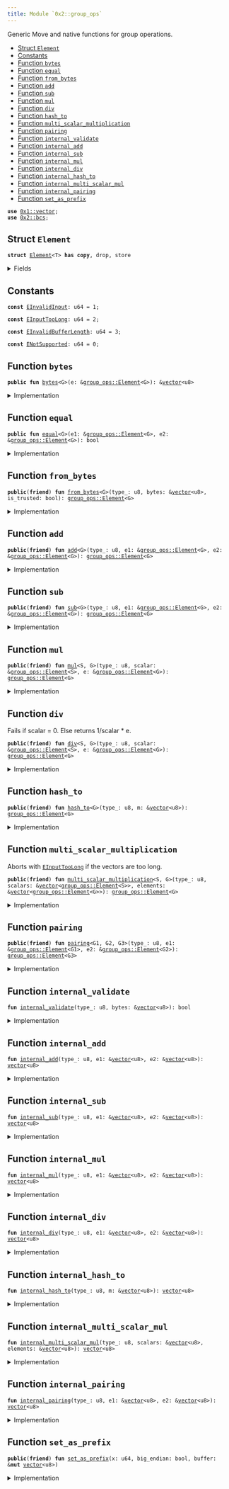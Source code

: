 ```yaml
---
title: Module `0x2::group_ops`
---
```


Generic Move and native functions for group operations.


-  [Struct `Element`](#0x2_group_ops_Element)
-  [Constants](#@Constants_0)
-  [Function `bytes`](#0x2_group_ops_bytes)
-  [Function `equal`](#0x2_group_ops_equal)
-  [Function `from_bytes`](#0x2_group_ops_from_bytes)
-  [Function `add`](#0x2_group_ops_add)
-  [Function `sub`](#0x2_group_ops_sub)
-  [Function `mul`](#0x2_group_ops_mul)
-  [Function `div`](#0x2_group_ops_div)
-  [Function `hash_to`](#0x2_group_ops_hash_to)
-  [Function `multi_scalar_multiplication`](#0x2_group_ops_multi_scalar_multiplication)
-  [Function `pairing`](#0x2_group_ops_pairing)
-  [Function `internal_validate`](#0x2_group_ops_internal_validate)
-  [Function `internal_add`](#0x2_group_ops_internal_add)
-  [Function `internal_sub`](#0x2_group_ops_internal_sub)
-  [Function `internal_mul`](#0x2_group_ops_internal_mul)
-  [Function `internal_div`](#0x2_group_ops_internal_div)
-  [Function `internal_hash_to`](#0x2_group_ops_internal_hash_to)
-  [Function `internal_multi_scalar_mul`](#0x2_group_ops_internal_multi_scalar_mul)
-  [Function `internal_pairing`](#0x2_group_ops_internal_pairing)
-  [Function `set_as_prefix`](#0x2_group_ops_set_as_prefix)


<pre><code><b>use</b> <a href="../move-stdlib/vector.md#0x1_vector">0x1::vector</a>;
<b>use</b> <a href="bcs.md#0x2_bcs">0x2::bcs</a>;
</code></pre>



<a name="0x2_group_ops_Element"></a>

## Struct `Element`



<pre><code><b>struct</b> <a href="group_ops.md#0x2_group_ops_Element">Element</a>&lt;T&gt; <b>has</b> <b>copy</b>, drop, store
</code></pre>



<details>
<summary>Fields</summary>


<dl>
<dt>
<code>bytes: <a href="../move-stdlib/vector.md#0x1_vector">vector</a>&lt;u8&gt;</code>
</dt>
<dd>

</dd>
</dl>


</details>

<a name="@Constants_0"></a>

## Constants


<a name="0x2_group_ops_EInvalidInput"></a>



<pre><code><b>const</b> <a href="group_ops.md#0x2_group_ops_EInvalidInput">EInvalidInput</a>: u64 = 1;
</code></pre>



<a name="0x2_group_ops_EInputTooLong"></a>



<pre><code><b>const</b> <a href="group_ops.md#0x2_group_ops_EInputTooLong">EInputTooLong</a>: u64 = 2;
</code></pre>



<a name="0x2_group_ops_EInvalidBufferLength"></a>



<pre><code><b>const</b> <a href="group_ops.md#0x2_group_ops_EInvalidBufferLength">EInvalidBufferLength</a>: u64 = 3;
</code></pre>



<a name="0x2_group_ops_ENotSupported"></a>



<pre><code><b>const</b> <a href="group_ops.md#0x2_group_ops_ENotSupported">ENotSupported</a>: u64 = 0;
</code></pre>



<a name="0x2_group_ops_bytes"></a>

## Function `bytes`



<pre><code><b>public</b> <b>fun</b> <a href="group_ops.md#0x2_group_ops_bytes">bytes</a>&lt;G&gt;(e: &<a href="group_ops.md#0x2_group_ops_Element">group_ops::Element</a>&lt;G&gt;): &<a href="../move-stdlib/vector.md#0x1_vector">vector</a>&lt;u8&gt;
</code></pre>



<details>
<summary>Implementation</summary>


<pre><code><b>public</b> <b>fun</b> <a href="group_ops.md#0x2_group_ops_bytes">bytes</a>&lt;G&gt;(e: &<a href="group_ops.md#0x2_group_ops_Element">Element</a>&lt;G&gt;): &<a href="../move-stdlib/vector.md#0x1_vector">vector</a>&lt;u8&gt; {
    &e.bytes
}
</code></pre>



</details>

<a name="0x2_group_ops_equal"></a>

## Function `equal`



<pre><code><b>public</b> <b>fun</b> <a href="group_ops.md#0x2_group_ops_equal">equal</a>&lt;G&gt;(e1: &<a href="group_ops.md#0x2_group_ops_Element">group_ops::Element</a>&lt;G&gt;, e2: &<a href="group_ops.md#0x2_group_ops_Element">group_ops::Element</a>&lt;G&gt;): bool
</code></pre>



<details>
<summary>Implementation</summary>


<pre><code><b>public</b> <b>fun</b> <a href="group_ops.md#0x2_group_ops_equal">equal</a>&lt;G&gt;(e1: &<a href="group_ops.md#0x2_group_ops_Element">Element</a>&lt;G&gt;, e2: &<a href="group_ops.md#0x2_group_ops_Element">Element</a>&lt;G&gt;): bool {
    &e1.bytes == &e2.bytes
}
</code></pre>



</details>

<a name="0x2_group_ops_from_bytes"></a>

## Function `from_bytes`



<pre><code><b>public</b>(<b>friend</b>) <b>fun</b> <a href="group_ops.md#0x2_group_ops_from_bytes">from_bytes</a>&lt;G&gt;(type_: u8, bytes: &<a href="../move-stdlib/vector.md#0x1_vector">vector</a>&lt;u8&gt;, is_trusted: bool): <a href="group_ops.md#0x2_group_ops_Element">group_ops::Element</a>&lt;G&gt;
</code></pre>



<details>
<summary>Implementation</summary>


<pre><code><b>public</b>(<a href="package.md#0x2_package">package</a>) <b>fun</b> <a href="group_ops.md#0x2_group_ops_from_bytes">from_bytes</a>&lt;G&gt;(type_: u8, bytes: &<a href="../move-stdlib/vector.md#0x1_vector">vector</a>&lt;u8&gt;, is_trusted: bool): <a href="group_ops.md#0x2_group_ops_Element">Element</a>&lt;G&gt; {
    <b>assert</b>!(is_trusted || <a href="group_ops.md#0x2_group_ops_internal_validate">internal_validate</a>(type_, bytes), <a href="group_ops.md#0x2_group_ops_EInvalidInput">EInvalidInput</a>);
    <a href="group_ops.md#0x2_group_ops_Element">Element</a>&lt;G&gt; { bytes: *bytes }
}
</code></pre>



</details>

<a name="0x2_group_ops_add"></a>

## Function `add`



<pre><code><b>public</b>(<b>friend</b>) <b>fun</b> <a href="group_ops.md#0x2_group_ops_add">add</a>&lt;G&gt;(type_: u8, e1: &<a href="group_ops.md#0x2_group_ops_Element">group_ops::Element</a>&lt;G&gt;, e2: &<a href="group_ops.md#0x2_group_ops_Element">group_ops::Element</a>&lt;G&gt;): <a href="group_ops.md#0x2_group_ops_Element">group_ops::Element</a>&lt;G&gt;
</code></pre>



<details>
<summary>Implementation</summary>


<pre><code><b>public</b>(<a href="package.md#0x2_package">package</a>) <b>fun</b> <a href="group_ops.md#0x2_group_ops_add">add</a>&lt;G&gt;(type_: u8, e1: &<a href="group_ops.md#0x2_group_ops_Element">Element</a>&lt;G&gt;, e2: &<a href="group_ops.md#0x2_group_ops_Element">Element</a>&lt;G&gt;): <a href="group_ops.md#0x2_group_ops_Element">Element</a>&lt;G&gt; {
    <a href="group_ops.md#0x2_group_ops_Element">Element</a>&lt;G&gt; { bytes: <a href="group_ops.md#0x2_group_ops_internal_add">internal_add</a>(type_, &e1.bytes, &e2.bytes) }
}
</code></pre>



</details>

<a name="0x2_group_ops_sub"></a>

## Function `sub`



<pre><code><b>public</b>(<b>friend</b>) <b>fun</b> <a href="group_ops.md#0x2_group_ops_sub">sub</a>&lt;G&gt;(type_: u8, e1: &<a href="group_ops.md#0x2_group_ops_Element">group_ops::Element</a>&lt;G&gt;, e2: &<a href="group_ops.md#0x2_group_ops_Element">group_ops::Element</a>&lt;G&gt;): <a href="group_ops.md#0x2_group_ops_Element">group_ops::Element</a>&lt;G&gt;
</code></pre>



<details>
<summary>Implementation</summary>


<pre><code><b>public</b>(<a href="package.md#0x2_package">package</a>) <b>fun</b> <a href="group_ops.md#0x2_group_ops_sub">sub</a>&lt;G&gt;(type_: u8, e1: &<a href="group_ops.md#0x2_group_ops_Element">Element</a>&lt;G&gt;, e2: &<a href="group_ops.md#0x2_group_ops_Element">Element</a>&lt;G&gt;): <a href="group_ops.md#0x2_group_ops_Element">Element</a>&lt;G&gt; {
    <a href="group_ops.md#0x2_group_ops_Element">Element</a>&lt;G&gt; { bytes: <a href="group_ops.md#0x2_group_ops_internal_sub">internal_sub</a>(type_, &e1.bytes, &e2.bytes) }
}
</code></pre>



</details>

<a name="0x2_group_ops_mul"></a>

## Function `mul`



<pre><code><b>public</b>(<b>friend</b>) <b>fun</b> <a href="group_ops.md#0x2_group_ops_mul">mul</a>&lt;S, G&gt;(type_: u8, scalar: &<a href="group_ops.md#0x2_group_ops_Element">group_ops::Element</a>&lt;S&gt;, e: &<a href="group_ops.md#0x2_group_ops_Element">group_ops::Element</a>&lt;G&gt;): <a href="group_ops.md#0x2_group_ops_Element">group_ops::Element</a>&lt;G&gt;
</code></pre>



<details>
<summary>Implementation</summary>


<pre><code><b>public</b>(<a href="package.md#0x2_package">package</a>) <b>fun</b> <a href="group_ops.md#0x2_group_ops_mul">mul</a>&lt;S, G&gt;(type_: u8, scalar: &<a href="group_ops.md#0x2_group_ops_Element">Element</a>&lt;S&gt;, e: &<a href="group_ops.md#0x2_group_ops_Element">Element</a>&lt;G&gt;): <a href="group_ops.md#0x2_group_ops_Element">Element</a>&lt;G&gt; {
    <a href="group_ops.md#0x2_group_ops_Element">Element</a>&lt;G&gt; { bytes: <a href="group_ops.md#0x2_group_ops_internal_mul">internal_mul</a>(type_, &scalar.bytes, &e.bytes) }
}
</code></pre>



</details>

<a name="0x2_group_ops_div"></a>

## Function `div`

Fails if scalar = 0. Else returns 1/scalar * e.


<pre><code><b>public</b>(<b>friend</b>) <b>fun</b> <a href="group_ops.md#0x2_group_ops_div">div</a>&lt;S, G&gt;(type_: u8, scalar: &<a href="group_ops.md#0x2_group_ops_Element">group_ops::Element</a>&lt;S&gt;, e: &<a href="group_ops.md#0x2_group_ops_Element">group_ops::Element</a>&lt;G&gt;): <a href="group_ops.md#0x2_group_ops_Element">group_ops::Element</a>&lt;G&gt;
</code></pre>



<details>
<summary>Implementation</summary>


<pre><code><b>public</b>(<a href="package.md#0x2_package">package</a>) <b>fun</b> <a href="group_ops.md#0x2_group_ops_div">div</a>&lt;S, G&gt;(type_: u8, scalar: &<a href="group_ops.md#0x2_group_ops_Element">Element</a>&lt;S&gt;, e: &<a href="group_ops.md#0x2_group_ops_Element">Element</a>&lt;G&gt;): <a href="group_ops.md#0x2_group_ops_Element">Element</a>&lt;G&gt; {
    <a href="group_ops.md#0x2_group_ops_Element">Element</a>&lt;G&gt; { bytes: <a href="group_ops.md#0x2_group_ops_internal_div">internal_div</a>(type_, &scalar.bytes, &e.bytes) }
}
</code></pre>



</details>

<a name="0x2_group_ops_hash_to"></a>

## Function `hash_to`



<pre><code><b>public</b>(<b>friend</b>) <b>fun</b> <a href="group_ops.md#0x2_group_ops_hash_to">hash_to</a>&lt;G&gt;(type_: u8, m: &<a href="../move-stdlib/vector.md#0x1_vector">vector</a>&lt;u8&gt;): <a href="group_ops.md#0x2_group_ops_Element">group_ops::Element</a>&lt;G&gt;
</code></pre>



<details>
<summary>Implementation</summary>


<pre><code><b>public</b>(<a href="package.md#0x2_package">package</a>) <b>fun</b> <a href="group_ops.md#0x2_group_ops_hash_to">hash_to</a>&lt;G&gt;(type_: u8, m: &<a href="../move-stdlib/vector.md#0x1_vector">vector</a>&lt;u8&gt;): <a href="group_ops.md#0x2_group_ops_Element">Element</a>&lt;G&gt; {
    <a href="group_ops.md#0x2_group_ops_Element">Element</a>&lt;G&gt; { bytes: <a href="group_ops.md#0x2_group_ops_internal_hash_to">internal_hash_to</a>(type_, m) }
}
</code></pre>



</details>

<a name="0x2_group_ops_multi_scalar_multiplication"></a>

## Function `multi_scalar_multiplication`

Aborts with <code><a href="group_ops.md#0x2_group_ops_EInputTooLong">EInputTooLong</a></code> if the vectors are too long.


<pre><code><b>public</b>(<b>friend</b>) <b>fun</b> <a href="group_ops.md#0x2_group_ops_multi_scalar_multiplication">multi_scalar_multiplication</a>&lt;S, G&gt;(type_: u8, scalars: &<a href="../move-stdlib/vector.md#0x1_vector">vector</a>&lt;<a href="group_ops.md#0x2_group_ops_Element">group_ops::Element</a>&lt;S&gt;&gt;, elements: &<a href="../move-stdlib/vector.md#0x1_vector">vector</a>&lt;<a href="group_ops.md#0x2_group_ops_Element">group_ops::Element</a>&lt;G&gt;&gt;): <a href="group_ops.md#0x2_group_ops_Element">group_ops::Element</a>&lt;G&gt;
</code></pre>



<details>
<summary>Implementation</summary>


<pre><code><b>public</b>(<a href="package.md#0x2_package">package</a>) <b>fun</b> <a href="group_ops.md#0x2_group_ops_multi_scalar_multiplication">multi_scalar_multiplication</a>&lt;S, G&gt;(type_: u8, scalars: &<a href="../move-stdlib/vector.md#0x1_vector">vector</a>&lt;<a href="group_ops.md#0x2_group_ops_Element">Element</a>&lt;S&gt;&gt;, elements: &<a href="../move-stdlib/vector.md#0x1_vector">vector</a>&lt;<a href="group_ops.md#0x2_group_ops_Element">Element</a>&lt;G&gt;&gt;): <a href="group_ops.md#0x2_group_ops_Element">Element</a>&lt;G&gt; {
    <b>assert</b>!(scalars.length() &gt; 0, <a href="group_ops.md#0x2_group_ops_EInvalidInput">EInvalidInput</a>);
    <b>assert</b>!(scalars.length() == elements.length(), <a href="group_ops.md#0x2_group_ops_EInvalidInput">EInvalidInput</a>);

    <b>let</b> <b>mut</b> scalars_bytes: <a href="../move-stdlib/vector.md#0x1_vector">vector</a>&lt;u8&gt; = <a href="../move-stdlib/vector.md#0x1_vector">vector</a>[];
    <b>let</b> <b>mut</b> elements_bytes: <a href="../move-stdlib/vector.md#0x1_vector">vector</a>&lt;u8&gt;  = <a href="../move-stdlib/vector.md#0x1_vector">vector</a>[];
    <b>let</b> <b>mut</b> i = 0;
    <b>while</b> (i &lt; scalars.length()) {
        <b>let</b> scalar_vec = scalars[i];
        scalars_bytes.append(scalar_vec.bytes);
        <b>let</b> element_vec = elements[i];
        elements_bytes.append(element_vec.bytes);
        i = i + 1;
    };
    <a href="group_ops.md#0x2_group_ops_Element">Element</a>&lt;G&gt; { bytes: <a href="group_ops.md#0x2_group_ops_internal_multi_scalar_mul">internal_multi_scalar_mul</a>(type_, &scalars_bytes, &elements_bytes) }
}
</code></pre>



</details>

<a name="0x2_group_ops_pairing"></a>

## Function `pairing`



<pre><code><b>public</b>(<b>friend</b>) <b>fun</b> <a href="group_ops.md#0x2_group_ops_pairing">pairing</a>&lt;G1, G2, G3&gt;(type_: u8, e1: &<a href="group_ops.md#0x2_group_ops_Element">group_ops::Element</a>&lt;G1&gt;, e2: &<a href="group_ops.md#0x2_group_ops_Element">group_ops::Element</a>&lt;G2&gt;): <a href="group_ops.md#0x2_group_ops_Element">group_ops::Element</a>&lt;G3&gt;
</code></pre>



<details>
<summary>Implementation</summary>


<pre><code><b>public</b>(<a href="package.md#0x2_package">package</a>) <b>fun</b> <a href="group_ops.md#0x2_group_ops_pairing">pairing</a>&lt;G1, G2, G3&gt;(type_: u8, e1: &<a href="group_ops.md#0x2_group_ops_Element">Element</a>&lt;G1&gt;, e2: &<a href="group_ops.md#0x2_group_ops_Element">Element</a>&lt;G2&gt;): <a href="group_ops.md#0x2_group_ops_Element">Element</a>&lt;G3&gt; {
    <a href="group_ops.md#0x2_group_ops_Element">Element</a>&lt;G3&gt; { bytes: <a href="group_ops.md#0x2_group_ops_internal_pairing">internal_pairing</a>(type_, &e1.bytes, &e2.bytes) }
}
</code></pre>



</details>

<a name="0x2_group_ops_internal_validate"></a>

## Function `internal_validate`



<pre><code><b>fun</b> <a href="group_ops.md#0x2_group_ops_internal_validate">internal_validate</a>(type_: u8, bytes: &<a href="../move-stdlib/vector.md#0x1_vector">vector</a>&lt;u8&gt;): bool
</code></pre>



<details>
<summary>Implementation</summary>


<pre><code><b>native</b> <b>fun</b> <a href="group_ops.md#0x2_group_ops_internal_validate">internal_validate</a>(type_: u8, bytes: &<a href="../move-stdlib/vector.md#0x1_vector">vector</a>&lt;u8&gt;): bool;
</code></pre>



</details>

<a name="0x2_group_ops_internal_add"></a>

## Function `internal_add`



<pre><code><b>fun</b> <a href="group_ops.md#0x2_group_ops_internal_add">internal_add</a>(type_: u8, e1: &<a href="../move-stdlib/vector.md#0x1_vector">vector</a>&lt;u8&gt;, e2: &<a href="../move-stdlib/vector.md#0x1_vector">vector</a>&lt;u8&gt;): <a href="../move-stdlib/vector.md#0x1_vector">vector</a>&lt;u8&gt;
</code></pre>



<details>
<summary>Implementation</summary>


<pre><code><b>native</b> <b>fun</b> <a href="group_ops.md#0x2_group_ops_internal_add">internal_add</a>(type_: u8, e1: &<a href="../move-stdlib/vector.md#0x1_vector">vector</a>&lt;u8&gt;, e2: &<a href="../move-stdlib/vector.md#0x1_vector">vector</a>&lt;u8&gt;): <a href="../move-stdlib/vector.md#0x1_vector">vector</a>&lt;u8&gt;;
</code></pre>



</details>

<a name="0x2_group_ops_internal_sub"></a>

## Function `internal_sub`



<pre><code><b>fun</b> <a href="group_ops.md#0x2_group_ops_internal_sub">internal_sub</a>(type_: u8, e1: &<a href="../move-stdlib/vector.md#0x1_vector">vector</a>&lt;u8&gt;, e2: &<a href="../move-stdlib/vector.md#0x1_vector">vector</a>&lt;u8&gt;): <a href="../move-stdlib/vector.md#0x1_vector">vector</a>&lt;u8&gt;
</code></pre>



<details>
<summary>Implementation</summary>


<pre><code><b>native</b> <b>fun</b> <a href="group_ops.md#0x2_group_ops_internal_sub">internal_sub</a>(type_: u8, e1: &<a href="../move-stdlib/vector.md#0x1_vector">vector</a>&lt;u8&gt;, e2: &<a href="../move-stdlib/vector.md#0x1_vector">vector</a>&lt;u8&gt;): <a href="../move-stdlib/vector.md#0x1_vector">vector</a>&lt;u8&gt;;
</code></pre>



</details>

<a name="0x2_group_ops_internal_mul"></a>

## Function `internal_mul`



<pre><code><b>fun</b> <a href="group_ops.md#0x2_group_ops_internal_mul">internal_mul</a>(type_: u8, e1: &<a href="../move-stdlib/vector.md#0x1_vector">vector</a>&lt;u8&gt;, e2: &<a href="../move-stdlib/vector.md#0x1_vector">vector</a>&lt;u8&gt;): <a href="../move-stdlib/vector.md#0x1_vector">vector</a>&lt;u8&gt;
</code></pre>



<details>
<summary>Implementation</summary>


<pre><code><b>native</b> <b>fun</b> <a href="group_ops.md#0x2_group_ops_internal_mul">internal_mul</a>(type_: u8, e1: &<a href="../move-stdlib/vector.md#0x1_vector">vector</a>&lt;u8&gt;, e2: &<a href="../move-stdlib/vector.md#0x1_vector">vector</a>&lt;u8&gt;): <a href="../move-stdlib/vector.md#0x1_vector">vector</a>&lt;u8&gt;;
</code></pre>



</details>

<a name="0x2_group_ops_internal_div"></a>

## Function `internal_div`



<pre><code><b>fun</b> <a href="group_ops.md#0x2_group_ops_internal_div">internal_div</a>(type_: u8, e1: &<a href="../move-stdlib/vector.md#0x1_vector">vector</a>&lt;u8&gt;, e2: &<a href="../move-stdlib/vector.md#0x1_vector">vector</a>&lt;u8&gt;): <a href="../move-stdlib/vector.md#0x1_vector">vector</a>&lt;u8&gt;
</code></pre>



<details>
<summary>Implementation</summary>


<pre><code><b>native</b> <b>fun</b> <a href="group_ops.md#0x2_group_ops_internal_div">internal_div</a>(type_: u8, e1: &<a href="../move-stdlib/vector.md#0x1_vector">vector</a>&lt;u8&gt;, e2: &<a href="../move-stdlib/vector.md#0x1_vector">vector</a>&lt;u8&gt;): <a href="../move-stdlib/vector.md#0x1_vector">vector</a>&lt;u8&gt;;
</code></pre>



</details>

<a name="0x2_group_ops_internal_hash_to"></a>

## Function `internal_hash_to`



<pre><code><b>fun</b> <a href="group_ops.md#0x2_group_ops_internal_hash_to">internal_hash_to</a>(type_: u8, m: &<a href="../move-stdlib/vector.md#0x1_vector">vector</a>&lt;u8&gt;): <a href="../move-stdlib/vector.md#0x1_vector">vector</a>&lt;u8&gt;
</code></pre>



<details>
<summary>Implementation</summary>


<pre><code><b>native</b> <b>fun</b> <a href="group_ops.md#0x2_group_ops_internal_hash_to">internal_hash_to</a>(type_: u8, m: &<a href="../move-stdlib/vector.md#0x1_vector">vector</a>&lt;u8&gt;): <a href="../move-stdlib/vector.md#0x1_vector">vector</a>&lt;u8&gt;;
</code></pre>



</details>

<a name="0x2_group_ops_internal_multi_scalar_mul"></a>

## Function `internal_multi_scalar_mul`



<pre><code><b>fun</b> <a href="group_ops.md#0x2_group_ops_internal_multi_scalar_mul">internal_multi_scalar_mul</a>(type_: u8, scalars: &<a href="../move-stdlib/vector.md#0x1_vector">vector</a>&lt;u8&gt;, elements: &<a href="../move-stdlib/vector.md#0x1_vector">vector</a>&lt;u8&gt;): <a href="../move-stdlib/vector.md#0x1_vector">vector</a>&lt;u8&gt;
</code></pre>



<details>
<summary>Implementation</summary>


<pre><code><b>native</b> <b>fun</b> <a href="group_ops.md#0x2_group_ops_internal_multi_scalar_mul">internal_multi_scalar_mul</a>(type_: u8, scalars: &<a href="../move-stdlib/vector.md#0x1_vector">vector</a>&lt;u8&gt;, elements: &<a href="../move-stdlib/vector.md#0x1_vector">vector</a>&lt;u8&gt;): <a href="../move-stdlib/vector.md#0x1_vector">vector</a>&lt;u8&gt;;
</code></pre>



</details>

<a name="0x2_group_ops_internal_pairing"></a>

## Function `internal_pairing`



<pre><code><b>fun</b> <a href="group_ops.md#0x2_group_ops_internal_pairing">internal_pairing</a>(type_: u8, e1: &<a href="../move-stdlib/vector.md#0x1_vector">vector</a>&lt;u8&gt;, e2: &<a href="../move-stdlib/vector.md#0x1_vector">vector</a>&lt;u8&gt;): <a href="../move-stdlib/vector.md#0x1_vector">vector</a>&lt;u8&gt;
</code></pre>



<details>
<summary>Implementation</summary>


<pre><code><b>native</b> <b>fun</b> <a href="group_ops.md#0x2_group_ops_internal_pairing">internal_pairing</a>(type_: u8, e1: &<a href="../move-stdlib/vector.md#0x1_vector">vector</a>&lt;u8&gt;, e2: &<a href="../move-stdlib/vector.md#0x1_vector">vector</a>&lt;u8&gt;): <a href="../move-stdlib/vector.md#0x1_vector">vector</a>&lt;u8&gt;;
</code></pre>



</details>

<a name="0x2_group_ops_set_as_prefix"></a>

## Function `set_as_prefix`



<pre><code><b>public</b>(<b>friend</b>) <b>fun</b> <a href="group_ops.md#0x2_group_ops_set_as_prefix">set_as_prefix</a>(x: u64, big_endian: bool, buffer: &<b>mut</b> <a href="../move-stdlib/vector.md#0x1_vector">vector</a>&lt;u8&gt;)
</code></pre>



<details>
<summary>Implementation</summary>


<pre><code><b>public</b>(<a href="package.md#0x2_package">package</a>) <b>fun</b> <a href="group_ops.md#0x2_group_ops_set_as_prefix">set_as_prefix</a>(x: u64, big_endian: bool, buffer: &<b>mut</b> <a href="../move-stdlib/vector.md#0x1_vector">vector</a>&lt;u8&gt;) {
    <b>let</b> buffer_len = buffer.length();
    <b>assert</b>!(buffer_len &gt; 7, <a href="group_ops.md#0x2_group_ops_EInvalidBufferLength">EInvalidBufferLength</a>);
    <b>let</b> x_as_bytes = <a href="../move-stdlib/bcs.md#0x1_bcs_to_bytes">bcs::to_bytes</a>(&x); // little endian
    <b>let</b> <b>mut</b> i = 0;
    <b>while</b> (i &lt; 8) {
        <b>let</b> position = <b>if</b> (big_endian) { buffer_len - i - 1 } <b>else</b> { i };
        *(&<b>mut</b> buffer[position]) = x_as_bytes[i];
        i = i + 1;
    };
}
</code></pre>



</details>
